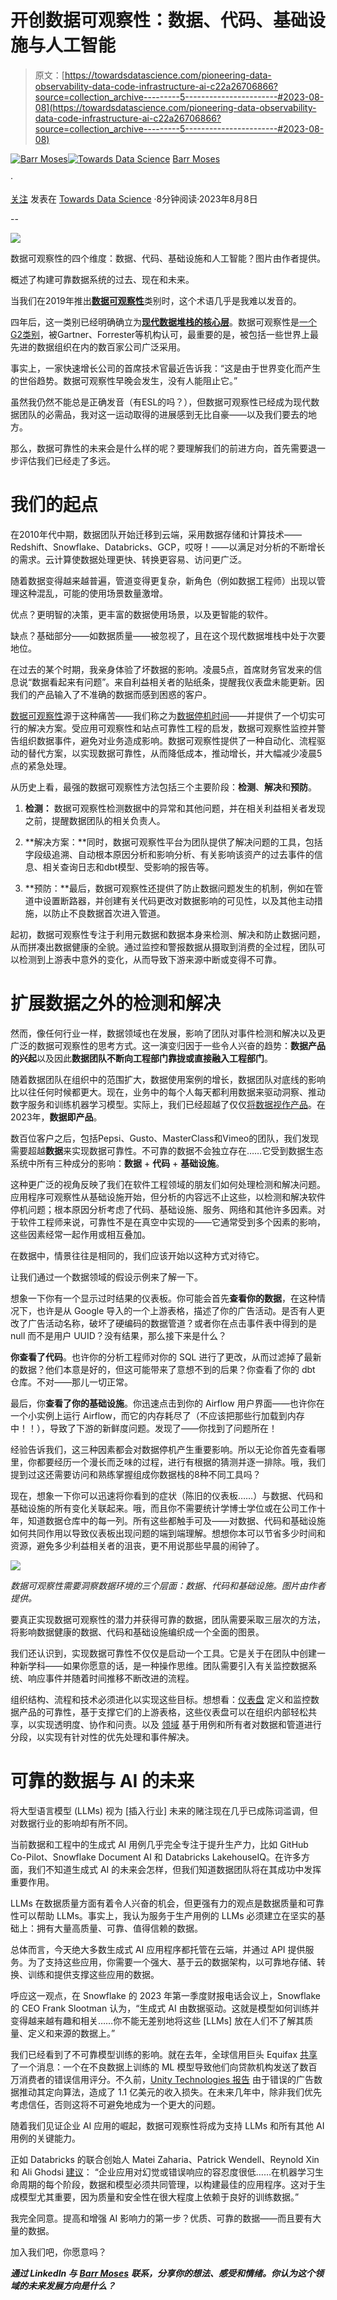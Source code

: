 # 开创数据可观察性：数据、代码、基础设施与人工智能

> 原文：[https://towardsdatascience.com/pioneering-data-observability-data-code-infrastructure-ai-c22a26706866?source=collection_archive---------5-----------------------#2023-08-08](https://towardsdatascience.com/pioneering-data-observability-data-code-infrastructure-ai-c22a26706866?source=collection_archive---------5-----------------------#2023-08-08)

[](https://barrmoses.medium.com/?source=post_page-----c22a26706866--------------------------------)[![Barr Moses](../Images/4c74558ee692a85196d5a55ac1920718.png)](https://barrmoses.medium.com/?source=post_page-----c22a26706866--------------------------------)[](https://towardsdatascience.com/?source=post_page-----c22a26706866--------------------------------)[![Towards Data Science](../Images/a6ff2676ffcc0c7aad8aaf1d79379785.png)](https://towardsdatascience.com/?source=post_page-----c22a26706866--------------------------------) [Barr Moses](https://barrmoses.medium.com/?source=post_page-----c22a26706866--------------------------------)

·

[关注](https://medium.com/m/signin?actionUrl=https%3A%2F%2Fmedium.com%2F_%2Fsubscribe%2Fuser%2F2818bac48708&operation=register&redirect=https%3A%2F%2Ftowardsdatascience.com%2Fpioneering-data-observability-data-code-infrastructure-ai-c22a26706866&user=Barr+Moses&userId=2818bac48708&source=post_page-2818bac48708----c22a26706866---------------------post_header-----------) 发表在 [Towards Data Science](https://towardsdatascience.com/?source=post_page-----c22a26706866--------------------------------) ·8分钟阅读·2023年8月8日[](https://medium.com/m/signin?actionUrl=https%3A%2F%2Fmedium.com%2F_%2Fvote%2Ftowards-data-science%2Fc22a26706866&operation=register&redirect=https%3A%2F%2Ftowardsdatascience.com%2Fpioneering-data-observability-data-code-infrastructure-ai-c22a26706866&user=Barr+Moses&userId=2818bac48708&source=-----c22a26706866---------------------clap_footer-----------)

--

[](https://medium.com/m/signin?actionUrl=https%3A%2F%2Fmedium.com%2F_%2Fbookmark%2Fp%2Fc22a26706866&operation=register&redirect=https%3A%2F%2Ftowardsdatascience.com%2Fpioneering-data-observability-data-code-infrastructure-ai-c22a26706866&source=-----c22a26706866---------------------bookmark_footer-----------)![](../Images/079ebda08bb05632eee7b75a1e165fa8.png)

数据可观察性的四个维度：数据、代码、基础设施和人工智能？图片由作者提供。

概述了构建可靠数据系统的过去、现在和未来。

当我们在2019年推出[**数据可观察性**](https://www.montecarlodata.com/blog-what-is-data-observability/)类别时，这个术语几乎是我难以发音的。

四年后，这一类别已经明确确立为[**现代数据堆栈的核心层**](/how-to-build-a-5-layer-data-stack-508ed09711f2)。数据可观察性是[一个G2类别](https://www.g2.com/categories/data-observability)，被Gartner、Forrester等机构认可，最重要的是，被包括一些世界上最先进的数据组织在内的数百家公司广泛采用。

事实上，一家快速增长公司的首席技术官最近告诉我：“这是由于世界变化而产生的世俗趋势。数据可观察性早晚会发生，没有人能阻止它。”

虽然我仍然不能总是正确发音（有ESL的吗？），但数据可观察性已经成为现代数据团队的必需品，我对这一运动取得的进展感到无比自豪——以及我们要去的地方。

那么，数据可靠性的未来会是什么样的呢？要理解我们的前进方向，首先需要退一步评估我们已经走了多远。

# 我们的起点

在2010年代中期，数据团队开始迁移到云端，采用数据存储和计算技术——Redshift、Snowflake、Databricks、GCP，哎呀！——以满足对分析的不断增长的需求。云计算使数据处理更快、转换更容易、访问更广泛。

随着数据变得越来越普遍，管道变得更复杂，新角色（例如数据工程师）出现以管理这种混乱，可能的使用场景数量激增。

优点？更明智的决策，更丰富的数据使用场景，以及更智能的软件。

缺点？基础部分——如数据质量——被忽视了，且在这个现代数据堆栈中处于次要地位。

在过去的某个时期，我亲身体验了坏数据的影响。凌晨5点，首席财务官发来的信息说“数据看起来有问题”。来自利益相关者的贴纸条，提醒我仪表盘未能更新。因我们的产品输入了不准确的数据而感到困惑的客户。

[数据可观察性](https://www.montecarlodata.com/blog-what-is-data-observability/)源于这种痛苦——我们称之为[数据停机时间](https://www.montecarlodata.com/blog-the-rise-of-data-downtime/)——并提供了一个切实可行的解决方案。受应用可观察性和站点可靠性工程的启发，数据可观察性监控并警告组织数据事件，避免对业务造成影响。数据可观察性提供了一种自动化、流程驱动的替代方案，以实现数据可靠性，从而降低成本，推动增长，并大幅减少凌晨5点的紧急处理。

从历史上看，最强的数据可观察性方法包括三个主要阶段：**检测**、**解决**和**预防**。

1.  **检测：** 数据可观察性检测数据中的异常和其他问题，并在相关利益相关者发现之前，提醒数据团队的相关负责人。

1.  **解决方案：**同时，数据可观察性平台为团队提供了解决问题的工具，包括字段级追溯、自动根本原因分析和影响分析、有关影响该资产的过去事件的信息、相关查询日志和dbt模型、受影响的报告等。

1.  **预防：**最后，数据可观察性还提供了防止数据问题发生的机制，例如在管道中设置断路器，并创建有关代码更改对数据影响的可见性，以及其他主动措施，以防止不良数据首次进入管道。

起初，数据可观察性专注于利用元数据和数据本身来检测、解决和防止数据问题，从而拼凑出数据健康的全貌。通过监控和警报数据从摄取到消费的全过程，团队可以检测到上游表中意外的变化，从而导致下游来源中断或变得不可靠。

# 扩展数据之外的检测和解决

然而，像任何行业一样，数据领域也在发展，影响了团队对事件检测和解决以及更广泛的数据可观察性的思考方式。这一演变归因于一些令人兴奋的趋势：**数据产品的兴起**以及因此**数据团队不断向工程部门靠拢或直接融入工程部门**。

随着数据团队在组织中的范围扩大，数据使用案例的增长，数据团队对底线的影响比以往任何时候都更大。现在，业务中的每个人每天都利用数据来驱动洞察、推动数字服务和训练机器学习模型。实际上，我们已经超越了仅仅[将数据视作产品](https://insidebigdata.com/2022/06/09/dont-call-it-a-data-product-unless-it-meets-these-5-requirements/)。在2023年，**数据即产品**。

数百位客户之后，包括Pepsi、Gusto、MasterClass和Vimeo的团队，我们发现需要超越**数据**来实现数据可靠性。不可靠的数据不会独立存在……它受到数据生态系统中所有三种成分的影响：**数据** + **代码** + **基础设施**。

这种更广泛的视角反映了我们在软件工程领域的朋友们如何处理检测和解决问题。应用程序可观察性从基础设施开始，但分析的内容远不止这些，以检测和解决软件停机问题；根本原因分析考虑了代码、基础设施、服务、网络和其他许多因素。对于软件工程师来说，可靠性不是在真空中实现的——它通常受到多个因素的影响，这些因素经常一起作用或相互叠加。

在数据中，情景往往是相同的，我们应该开始以这种方式对待它。

让我们通过一个数据领域的假设示例来了解一下。

想象一下你有一个显示过时结果的仪表板。你可能会首先**查看你的数据**，在这种情况下，也许是从 Google 导入的一个上游表格，描述了你的广告活动。是否有人更改了广告活动名称，破坏了硬编码的数据管道？或者你在点击事件表中得到的是 null 而不是用户 UUID？没有结果，那么接下来是什么？

**你查看了代码**。也许你的分析工程师对你的 SQL 进行了更改，从而过滤掉了最新的数据？他们本意是好的，但这可能带来了意想不到的后果？你查看了你的 dbt 仓库。不对——那儿一切正常。

最后，你**查看了你的基础设施**。你迅速点击到你的 Airflow 用户界面——也许你在一个小实例上运行 Airflow，而它的内存耗尽了（不应该把那些行加载到内存中！！），导致了下游的新鲜度问题。发现了——你找到了问题所在！

经验告诉我们，这三种因素都会对数据停机产生重要影响。所以无论你首先查看哪里，你都要经历一个漫长而乏味的过程，进行有根据的猜测并逐一排除。哦，我们提到过这还需要访问和熟练掌握组成你数据栈的8种不同工具吗？

现在，想象一下你可以迅速将你看到的症状（陈旧的仪表板……）与数据、代码和基础设施的所有变化关联起来。哦，而且你不需要统计学博士学位或在公司工作十年，知道数据仓库中的每一列。所有这些都触手可及——对数据、代码和基础设施如何共同作用以导致仪表板出现问题的端到端理解。想想你本可以节省多少时间和资源，避免多少利益相关者的沮丧，更不用说那些早晨的闹钟了。

![](../Images/241446b62edeb1e92024042187ee3262.png)

*数据可观察性需要洞察数据环境的三个层面：数据、代码和基础设施。图片由作者提供。*

要真正实现数据可观察性的潜力并获得可靠的数据，团队需要采取三层次的方法，将影响数据健康的数据、代码和基础设施编织成一个全面的图景。

我们还认识到，实现数据可靠性不仅仅是启动一个工具。它是关于在团队中创建一种新学科——如果你愿意的话，是一种操作思维。团队需要引入有关监控数据系统、响应事件并随着时间推移不断改进的流程。

组织结构、流程和技术必须进化以实现这些目标。想想看：[仪表盘](https://www.montecarlodata.com/blog-announcing-monte-carlos-data-reliability-dashboard-a-better-way-understand-the-health-of-your-data/) 定义和监控数据产品的可靠性，基于支撑它们的上游表格，这些仪表盘可以在组织内部轻松共享，以实现透明度、协作和问责。以及 [领域](https://www.montecarlodata.com/blog-5-steps-to-getting-started-with-data-observability/) 基于用例和所有者对数据和管道进行分段，以实现有针对性的优先处理和事件解决。

# 可靠的数据与 AI 的未来

将大型语言模型 (LLMs) 视为 [插入行业] 未来的赌注现在几乎已成陈词滥调，但对数据行业的影响却有所不同。

当前数据和工程中的生成式 AI 用例几乎完全专注于提升生产力，比如 GitHub Co-Pilot、Snowflake Document AI 和 Databricks LakehouseIQ。在许多方面，我们不知道生成式 AI 的未来会怎样，但我们知道数据团队将在其成功中发挥重要作用。

LLMs 在数据质量方面有着令人兴奋的机会，但更强有力的观点是数据质量和可靠性可以帮助 LLMs。事实上，我认为服务于生产用例的 LLMs 必须建立在坚实的基础上：拥有大量高质量、可靠、值得信赖的数据。

总体而言，今天绝大多数生成式 AI 应用程序都托管在云端，并通过 API 提供服务。为了支持这些应用，你需要一个强大、基于云的数据架构，以可靠地存储、转换、训练和提供支撑这些应用的数据。

呼应这一观点，在 Snowflake 的 2023 年第一季度财报电话会议上，Snowflake 的 CEO Frank Slootman 认为，“生成式 AI 由数据驱动。这就是模型如何训练并变得越来越有趣和相关……你不能无差别地将这些 [LLMs] 放在人们不了解其质量、定义和来源的数据上。”

我们已经看到了不可靠模型训练的影响。就在去年，全球信用巨头 Equifax [共享](https://www.cnn.com/2022/08/03/business/equifax-wrong-credit-scores/index.html) 了一个消息：一个在不良数据上训练的 ML 模型导致他们向贷款机构发送了数百万消费者的错误信用评分。不久前，[Unity Technologies 报告](https://seekingalpha.com/news/3836713-unity-crashes-20-as-guidance-shows-slowing-growth-ad-delay-could-hurt-revenue-for-a-year) 由于错误的广告数据推动其定向算法，造成了 1.1 亿美元的收入损失。在未来几年中，除非我们优先考虑信任，否则这将不可避免地成为一个更大的问题。

随着我们见证企业 AI 应用的崛起，数据可观察性将成为支持 LLMs 和所有其他 AI 用例的关键能力。

正如 Databricks 的联合创始人 Matei Zaharia、Patrick Wendell、Reynold Xin 和 Ali Ghodsi [建议](https://www.databricks.com/blog/databricks-mosaicml?trk=feed_main-feed-card_reshare_feed-article-content)： “企业应用对幻觉或错误响应的容忍度很低……在机器学习生命周期的每个阶段，数据和模型必须共同管理，以构建最佳的应用程序。这对于生成模型尤其重要，因为质量和安全性在很大程度上依赖于良好的训练数据。”

我完全同意。提高和增强 AI 影响力的第一步？优质、可靠的数据——而且要有大量的数据。

加入我们吧，你愿意吗？

***通过 LinkedIn 与*** [***Barr Moses***](https://www.linkedin.com/in/barrmoses/) ***联系，分享你的想法、感受和情绪。你认为这个领域的未来发展方向是什么？***

